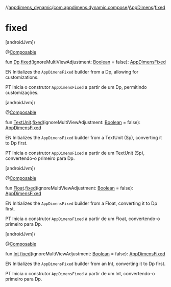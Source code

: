 //[appdimens_dynamic](../../../index.md)/[com.appdimens.dynamic.compose](../index.md)/[AppDimens](index.md)/[fixed](fixed.md)

# fixed

[androidJvm]\

@[Composable](https://developer.android.com/reference/kotlin/androidx/compose/runtime/Composable.html)

fun [Dp](https://developer.android.com/reference/kotlin/androidx/compose/ui/unit/Dp.html).[fixed](fixed.md)(ignoreMultiViewAdjustment: [Boolean](https://kotlinlang.org/api/core/kotlin-stdlib/kotlin/-boolean/index.html) = false): [AppDimensFixed](../-app-dimens-fixed/index.md)

EN Initializes the `AppDimensFixed` builder from a Dp, allowing for customizations.

PT Inicia o construtor `AppDimensFixed` a partir de um Dp, permitindo customizações.

[androidJvm]\

@[Composable](https://developer.android.com/reference/kotlin/androidx/compose/runtime/Composable.html)

fun [TextUnit](https://developer.android.com/reference/kotlin/androidx/compose/ui/unit/TextUnit.html).[fixed](fixed.md)(ignoreMultiViewAdjustment: [Boolean](https://kotlinlang.org/api/core/kotlin-stdlib/kotlin/-boolean/index.html) = false): [AppDimensFixed](../-app-dimens-fixed/index.md)

EN Initializes the `AppDimensFixed` builder from a TextUnit (Sp), converting it to Dp first.

PT Inicia o construtor `AppDimensFixed` a partir de um TextUnit (Sp), convertendo-o primeiro para Dp.

[androidJvm]\

@[Composable](https://developer.android.com/reference/kotlin/androidx/compose/runtime/Composable.html)

fun [Float](https://kotlinlang.org/api/core/kotlin-stdlib/kotlin/-float/index.html).[fixed](fixed.md)(ignoreMultiViewAdjustment: [Boolean](https://kotlinlang.org/api/core/kotlin-stdlib/kotlin/-boolean/index.html) = false): [AppDimensFixed](../-app-dimens-fixed/index.md)

EN Initializes the `AppDimensFixed` builder from a Float, converting it to Dp first.

PT Inicia o construtor `AppDimensFixed` a partir de um Float, convertendo-o primeiro para Dp.

[androidJvm]\

@[Composable](https://developer.android.com/reference/kotlin/androidx/compose/runtime/Composable.html)

fun [Int](https://kotlinlang.org/api/core/kotlin-stdlib/kotlin/-int/index.html).[fixed](fixed.md)(ignoreMultiViewAdjustment: [Boolean](https://kotlinlang.org/api/core/kotlin-stdlib/kotlin/-boolean/index.html) = false): [AppDimensFixed](../-app-dimens-fixed/index.md)

EN Initializes the `AppDimensFixed` builder from an Int, converting it to Dp first.

PT Inicia o construtor `AppDimensFixed` a partir de um Int, convertendo-o primeiro para Dp.